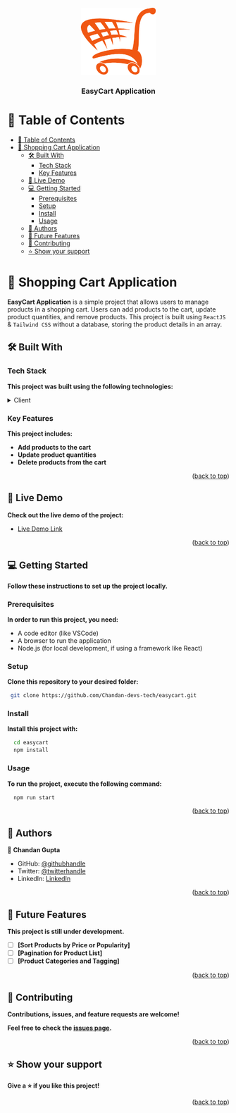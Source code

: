 <a name="readme-top"></a>

<div align="center">
  <img src="./public/easycart.png" alt="logo" width="170"  height="auto" />
  <br/>

  <h3><b>EasyCart Application</b></h3>

</div>

<!-- TABLE  OF CONTENTS -->

# 📗 Table of Contents

- [📗 Table of Contents](#-table-of-contents)
- [📖 Shopping Cart Application ](#-shopping-cart-application-)
  - [🛠 Built With ](#-built-with-)
    - [Tech Stack ](#tech-stack-)
    - [Key Features ](#key-features-)
  - [🚀 Live Demo ](#-live-demo-)
  - [💻 Getting Started ](#-getting-started-)
    - [Prerequisites](#prerequisites)
    - [Setup](#setup)
    - [Install](#install)
    - [Usage](#usage)
  - [👥 Authors ](#-authors-)
  - [🔭 Future Features ](#-future-features-)
  - [🤝 Contributing ](#-contributing-)
  - [⭐️ Show your support ](#️-show-your-support-)

<!-- PROJECT DESCRIPTION -->

# 📖 Shopping Cart Application <a name="about-project"></a>

**EasyCart Application** is a simple project that allows users to manage products in a shopping cart. Users can add products to the cart, update product quantities, and remove products. This project is built using `ReactJS` & `Tailwind CSS` without a database, storing the product details in an array.

## 🛠 Built With <a name="built-with"></a>

### Tech Stack <a name="tech-stack"></a>

**This project was built using the following technologies:**

<details>
  <summary>Client</summary>
  <ul>
    <li><a href="https://reactjs.org/">React.js</a></li>
    <li><a href="https://tailwindcss.com/">Tailwind CSS</a></li>
  </ul>
</details>

<!-- Features -->

### Key Features <a name="key-features"></a>

**This project includes:**

- **Add products to the cart**
- **Update product quantities**
- **Delete products from the cart**

<p align="right">(<a href="#readme-top">back to top</a>)</p>

<!-- LIVE DEMO -->

## 🚀 Live Demo <a name="live-demo"></a>

**Check out the live demo of the project:**

- [Live Demo Link](#)

<p align="right">(<a href="#readme-top">back to top</a>)</p>

<!-- GETTING STARTED -->

## 💻 Getting Started <a name="getting-started"></a>

**Follow these instructions to set up the project locally.**

### Prerequisites

**In order to run this project, you need:**

- A code editor (like VSCode)
- A browser to run the application
- Node.js (for local development, if using a framework like React)

### Setup

**Clone this repository to your desired folder:**

```sh
 git clone https://github.com/Chandan-devs-tech/easycart.git
```

### Install

**Install this project with:**

```sh
  cd easycart
  npm install
```

### Usage

**To run the project, execute the following command:**

```sh
  npm run start
```

<p align="right">(<a href="#readme-top">back to top</a>)</p>

<!-- AUTHORS -->

## 👥 Authors <a name="authors"></a>

👤 **Chandan Gupta**

- GitHub: [@githubhandle](https://github.com/Chandan-devs-tech)
- Twitter: [@twitterhandle](https://twitter.com/ChandanGuptaDev)
- LinkedIn: [LinkedIn](https://www.linkedin.com/in/chandangupta-devs)

<p align="right">(<a href="#readme-top">back to top</a>)</p>

<!-- FUTURE FEATURES -->

## 🔭 Future Features <a name="future-features"></a>

**This project is still under development.**

- [ ] **[Sort Products by Price or Popularity]**
- [ ] **[Pagination for Product List]**
- [ ] **[Product Categories and Tagging]**

<p align="right">(<a href="#readme-top">back to top</a>)</p>

<!-- CONTRIBUTING -->

## 🤝 Contributing <a name="contributing"></a>

**Contributions, issues, and feature requests are welcome!**

**Feel free to check the [issues page](../../issues/).**

<p align="right">(<a href="#readme-top">back to top</a>)</p>

<!-- SUPPORT -->

## ⭐️ Show your support <a name="support"></a>

**Give a ⭐️ if you like this project!**

<p align="right">(<a href="#readme-top">back to top</a>)</p>
